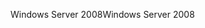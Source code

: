 <span data-ttu-id="234c6-101">Windows Server 2008</span><span class="sxs-lookup"><span data-stu-id="234c6-101">Windows Server 2008</span></span>